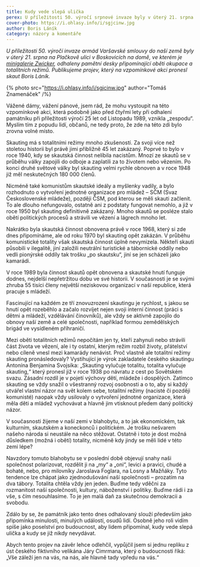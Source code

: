 ```yaml
---
title: Kudy vede slepá ulička
perex: U příležitosti 50. výročí srpnové invaze byly v úterý 21. srpna na Plačkově ulici odhaleny pamětní desky připomínající oběti okupace a totalitních režimů. Publikujeme projev, který na vzpomínkové akci pronesl skaut Boris Láník.
cover-photo: https://i.ohlasy.info/i/sgjcinw.jpg
author: Boris Láník
category: názory a komentáře
---
```


*U příležitosti 50. výročí invaze armád Varšavské smlouvy do naší země byly v úterý 21. srpna na Plačkově ulici v Boskovicích na domě, ve kterém je [minigalerie Zwicker](http://www.ohlasy.info/clanky/2017/12/galerie-zwicker.html), odhaleny pamětní desky připomínající oběti okupace a totalitních režimů. Publikujeme projev, který na vzpomínkové akci pronesl skaut Boris Láník.*

{% photo src="https://i.ohlasy.info/i/sgjcinw.jpg" author="Tomáš Znamenáček" /%}

Vážené dámy, vážení pánové, jsem rád, že mohu vystoupit na této vzpomínkové akci, která podobně jako před čtyřmi lety při odhalení památníku při příležitosti výročí 25 let od Listopadu 1989, vznikla „zespodu“. Myslím tím z popudu lidí, občanů, ne tedy proto, že zde na této zdi bylo zrovna volné místo.

Skauting má s totalitními režimy mnoho zkušeností. Za svoji více než stoletou historii byl právě jimi přibližně 45 let zakázaný. Poprvé to bylo v roce 1940, kdy se skautská činnost nelíbila nacistům. Mnozí ze skautů se v průběhu války zapojili do odboje a zaplatili za to životem nebo vězením. Po konci druhé světové války byl skauting velmi rychle obnoven a v roce 1948 již měl neskutečných 180 000 členů.

Nicméně také komunistům skautské ideály a myšlenky vadily, a bylo rozhodnuto o vytvoření jednotné organizace pro mládež – SČM (Svaz Československé mládeže), později ČSM, pod kterou se měli skauti začlenit. To ale dlouho nefungovalo, ostatně ani z podstaty fungovat nemohlo, a již v roce 1950 byl skauting definitivně zakázaný. Mnoho skautů se posléze stalo obětí politických procesů a strávili ve vězení a lágrech mnoho let.

Nakrátko byla skautská činnost obnovena právě v roce 1968, který si zde dnes připomínáme, ale od roku 1970 byl skauting opět zakázán. V průběhu komunistické totality však skautská činnost úplně nevymizela. Někteří skauti působili v ilegalitě, jiní založili neutrální turistické a tábornické oddíly nebo vedli pionýrské oddíly tak trošku „po skautsku“, jiní se jen scházeli jako kamarádi.

V roce 1989 byla činnost skautů opět obnovena a skautské hnutí funguje dodnes, nejdelší nepřetržitou dobu ve své historii. V současnosti je se svými zhruba 55 tisíci členy největší neziskovou organizací v naší republice, která pracuje s mládeží.

Fascinující na každém ze tří znovuzrození skautingu je rychlost, s jakou se hnutí opět rozeběhlo a začalo rozvíjet nejen svoji interní činnost (práci s dětmi a mládeží, vzdělávání činovníků), ale vždy se aktivně zapojilo do obnovy naší země a celé společnosti, například formou zemědělských brigád ve vysídleném příhraničí.

Mezi oběti totalitních režimů nepočítám jen ty, kteří zahynuli nebo strávili část života ve vězení, ale i ty ostatní, kterým režim rozbil životy, přátelství nebo cíleně vnesl mezi kamarády nenávist. Proč vlastně ale totalitní režimy skauting pronásledovaly? Vystihující je výrok zakladatele českého skautingu Antonína Benjamína Svojsíka: „Skauting vylučuje totalitu, totalita vylučuje skauting,“ který pronesl již v roce 1938 po návratu z cest po Sovětském svazu. Zásadní rozdíl je v pojetí výchovy dětí, mládeže i dospělých. Zatímco skauting se vždy snažil o všestranný rozvoj osobnosti a o to, aby si každý utvářel vlastní názor na svět kolem sebe, totalitní režimy (nacisté či později komunisté) naopak vždy usilovaly o vytvoření jednotné organizace, která měla děti a mládež vychovávat a hlavně jim vtisknout předem daný politický názor.

V současnosti žijeme v naší zemi v blahobytu, a to jak ekonomickém, tak kulturním, skautském a koneckonců i politickém. Je trošku nešvarem našeho národa si neustále na něco stěžovat. Ostatně i toto je dost možná důsledkem (možná i obětí) totality, nicméně kdy jindy se měli lidé v této zemi lépe?

Navzdory tomuto blahobytu se v poslední době objevují snahy naši společnost polarizovat, rozdělit ji na „my“ a „oni“, levici a pravici, chudé a bohaté, nebo, pro milovníky Jaroslava Foglara, na Losny a Mažňáky. Tyto tendence lze chápat jako zjednodušování naší společnosti – prozatím na dva tábory. Totalita chtěla vždy jen jeden. Buďme tedy vděčni za rozmanitost naší společnosti, kultury, náboženství i politiky. Buďme rádi i za vše, s čím nesouhlasíme. To je jen malá daň za skutečnou demokracii a svobodu.

Zdálo by se, že památník jako tento dnes odhalovaný slouží především jako připomínka minulosti, minulých událostí, osudů lidí. Osobně jeho roli vidím spíše jako poselství pro budoucnost, aby lidem připomínal, kudy vede slepá ulička a kudy se již nikdy nevydávat.

Abych tento projev na závěr lehce odlehčil, vypůjčil jsem si jednu repliku z úst českého fiktivního velikána Járy Cimrmana, který o budoucnosti říká: „Vše záleží jen na vás, na nás, ale hlavně tady vpředu na vás.“

